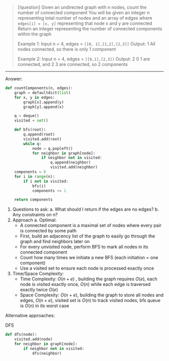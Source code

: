 
>[!question]
>Given an undirected graph with n nodes, count the number of connected component
>You will be given an integer n representing total number of nodes and an array of edges
>where `edges[i] = [x, y]` representing that node x and y are connected
>Return an integer representing the number of connected components within the graph
>
>Example 1:
>Input n = 4, edges = `[[0, 1],[1,2],[2,3]]`
>Output: 1
>All nodes connected, so there is only 1 component
>
>Example 2:
>Input n = 4, edges = `[[0,1],[2,3]]`
>Output: 2
>0 1 are connected, and 2 3 are connected, so 2 components
****


Answer:
```Python
def countComponents(n, edges):
	graph = defaultdict(list)
	for x, y in edges:
		graph[x].append(y)
		graph[y].append(x)

	q = deque()
	visited = set()

	def bfs(root):
		q.append(root)
		visited.add(root)
		while q:
			node = q.popleft()
			for neighbor in graph[node]:
				if neighbor not in visited:
					q.append(neighbor)
					visited.add(neighbor)
	components = 0
	for i in range(n):
		if i not in visited:
			bfs(i)
			components += 1

	return components
```

1. Questions to ask:
	a. What should I return if the edges are no edges?
	b. Any constraints on n?
2. Approach
	a. Optimal:
	- A connected component is a maximal set of nodes where every pair is connected by some path
	- First, build an adjacency list of the graph to easily go through the graph and find neighbors later on
	- For every unvisited node, perform BFS to mark all nodes in its connected component
	- Count how many times we initiate a new BFS (each initiation = one component)
	- Use a visited set to ensure each node is processed exactly once
3. Time/Space Complexity:
	- Time Complexity: $O(n+e)$ , building the graph requires $O(e)$, each node is visited exactly once, $O(n)$ while each edge is traversed exactly twice $O(e)$ 
	- Space Complexity: $O(n+e)$, building the graph to store all nodes and edges, $O(n+e)$, visited set is $O(n)$ to track visited nodes, bfs queue is $O(n)$ in its worst case


Alternative approaches:

DFS
```Python
def dfs(node):
	visited.add(node)
	for neighbor in graph[node]:
		if neighbor not in visited:
			dfs(neighbor)
```

